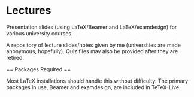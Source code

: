 Lectures
========

Presentation slides (using LaTeX/Beamer and LaTeX/examdesign) for various university courses.

A repository of lecture slides/notes given by me (universities are made anonymous, hopefully). Quiz files may also be provided after they are retired.

== Packages Required ==

Most LaTeX installations should handle this without difficulty. The primary packages in use, Beamer and examdesign, are included in TeTeX-Live.
